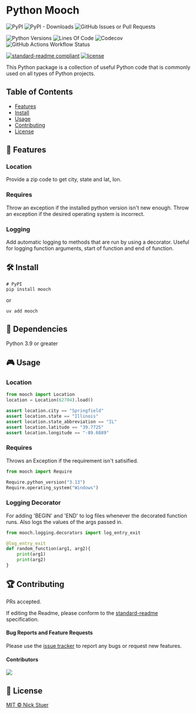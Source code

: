 # Python Mooch

![PyPI](https://img.shields.io/pypi/v/mooch?label=mooch)
![PyPI - Downloads](https://img.shields.io/pypi/dm/mooch)
<img alt="GitHub Issues or Pull Requests" src="https://img.shields.io/github/issues/nickstuer/mooch">

![Python Versions](https://img.shields.io/badge/python-3.9+-blue?logo=python)
![Lines Of Code](https://tokei.rs/b1/github/nickstuer/mooch)
![Codecov](https://img.shields.io/codecov/c/github/nickstuer/mooch)
![GitHub Actions Workflow Status](https://img.shields.io/github/actions/workflow/status/nickstuer/mooch/run_tests.yml)

[![standard-readme compliant](https://img.shields.io/badge/readme%20style-standard-brightgreen.svg?style=flat-square)](https://github.com/RichardLitt/standard-readme)
[![license](https://img.shields.io/github/license/nickstuer/mooch.svg)](LICENSE)

This Python package is a collection of useful Python code that is commonly used on all types of Python projects.

## Table of Contents

- [Features](https://github.com/nickstuer/mooch?tab=readme-ov-file#-features)
- [Install](https://github.com/nickstuer/mooch?tab=readme-ov-file#-install)
- [Usage](https://github.com/nickstuer/mooch?tab=readme-ov-file#-usage)
- [Contributing](https://github.com/nickstuer/mooch?tab=readme-ov-file#-contributing)
- [License](https://github.com/nickstuer/mooch?tab=readme-ov-file#-license)

## 📖 Features

### Location
Provide a zip code to get city, state and lat, lon.

### Requires
Throw an exception if the installed python version isn't new enough.
Throw an exception if the desired operating system is incorrect.

### Logging
Add automatic logging to methods that are run by using a decorator. Useful for logging function arguments, start of function and end of function.


## 🛠 Install

```
# PyPI
pip install mooch
```
or
```
uv add mooch
```

##  📌 Dependencies
Python 3.9 or greater

## 🎮 Usage

### Location
```python
from mooch import Location
location = Location(62704).load()

assert location.city == "Springfield"
assert location.state == "Illinois"
assert location.state_abbreviation == "IL"
assert location.latitude == "39.7725"
assert location.longitude == "-89.6889"
```

### Requires
Throws an Exception if the requirement isn't satisified.
```python
from mooch import Require

Require.python_version("3.13")
Require.operating_system("Windows")
```

### Logging Decorator
For adding 'BEGIN' and 'END' to log files whenever the decorated function runs.
Also logs the values of the args passed in.

```python
from mooch.logging.decorators import log_entry_exit

@log_entry_exit
def random_function(arg1, arg2){
    print(arg1)
    print(arg2)
}
```

## 🏆 Contributing

PRs accepted.

If editing the Readme, please conform to the [standard-readme](https://github.com/RichardLitt/standard-readme) specification.

#### Bug Reports and Feature Requests
Please use the [issue tracker](https://github.com/nickstuer/mooch/issues) to report any bugs or request new features.

#### Contributors

<a href = "https://github.com/nickstuer/mooch/graphs/contributors">
  <img src = "https://contrib.rocks/image?repo=nickstuer/mooch"/>
</a>

## 📃 License

[MIT © Nick Stuer](LICENSE)